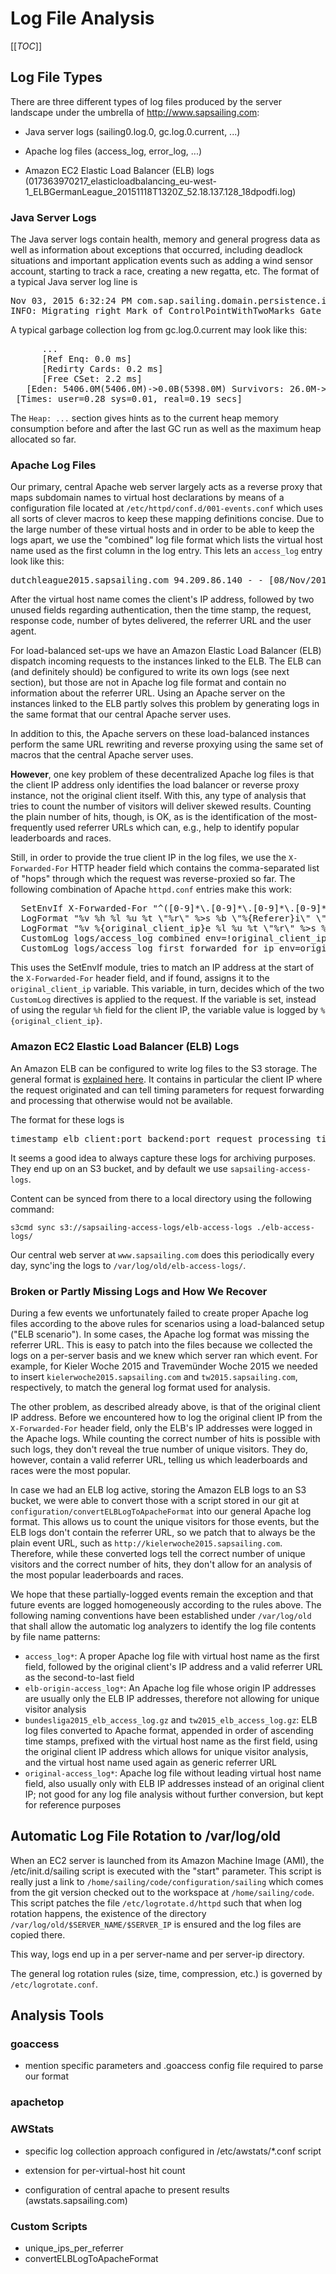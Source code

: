 # Log File Analysis

[[_TOC_]]

## Log File Types

There are three different types of log files produced by the server landscape under the umbrella of http://www.sapsailing.com:

 - Java server logs (sailing0.log.0, gc.log.0.current, ...)

 - Apache log files (access_log, error_log, ...)

 - Amazon EC2 Elastic Load Balancer (ELB) logs (017363970217_elasticloadbalancing_eu-west-1_ELBGermanLeague_20151118T1320Z_52.18.137.128_18dpodfi.log)

### Java Server Logs

The Java server logs contain health, memory and general progress data as well as information about exceptions that occurred, including deadlock situations and important application events such as adding a wind sensor account, starting to track a race, creating a new regatta, etc. The format of a typical Java server log line is

<pre>
Nov 03, 2015 6:32:24 PM com.sap.sailing.domain.persistence.impl.DomainObjectFactoryImpl loadControlPointWithTwoMarks
INFO: Migrating right Mark of ControlPointWithTwoMarks Gate White P / White S from old field GATE_RIGHT to CONTROLPOINTWITHTWOMARKS_RIGHT
</pre>

A typical garbage collection log from gc.log.0.current may look like this:

<pre>
      ...
      [Ref Enq: 0.0 ms]
      [Redirty Cards: 0.2 ms]
      [Free CSet: 2.2 ms]
   [Eden: 5406.0M(5406.0M)->0.0B(5398.0M) Survivors: 26.0M->32.0M Heap: 8156.2M(9216.0M)->2757.5M(9216.0M)]
 [Times: user=0.28 sys=0.01, real=0.19 secs]
</pre>

The `Heap: ...` section gives hints as to the current heap memory consumption before and after the last GC run as well as the maximum heap allocated so far.

### Apache Log Files

Our primary, central Apache web server largely acts as a reverse proxy that maps subdomain names to virtual host declarations by means of a configuration file located at `/etc/httpd/conf.d/001-events.conf` which uses all sorts of clever macros to keep these mapping definitions concise. Due to the large number of these virtual hosts and in order to be able to keep the logs apart, we use the "combined" log file format which lists the virtual host name used as the first column in the log entry. This lets an `access_log` entry look like this:

<pre>
dutchleague2015.sapsailing.com 94.209.86.140 - - [08/Nov/2015:10:47:31 +0000] "POST /gwt/service/sailing HTTP/1.1" 200 751 "http://dutchleague2015.sapsailing.com/gwt/RaceBoard.html&regattaName=Dutch%20Sailing%20League%202015%20-%20Almere" "Mozilla/5.0 (Macintosh; Intel Mac OS X 10_7_5) AppleWebKit/537.78.2 (KHTML, like Gecko) Version/6.1.6 Safari/537.78.2"
</pre>

After the virtual host name comes the client's IP address, followed by two unused fields regarding authentication, then the time stamp, the request, response code, number of bytes delivered, the referrer URL and the user agent.

For load-balanced set-ups we have an Amazon Elastic Load Balancer (ELB) dispatch incoming requests to the instances linked to the ELB. The ELB can (and definitely should) be configured to write its own logs (see next section), but those are not in Apache log file format and contain no information about the referrer URL. Using an Apache server on the instances linked to the ELB partly solves this problem by generating logs in the same format that our central Apache server uses.

In addition to this, the Apache servers on these load-balanced instances perform the same URL rewriting and reverse proxying using the same set of macros that the central Apache server uses.

**However**, one key problem of these decentralized Apache log files is that the client IP address only identifies the load balancer or reverse proxy instance, not the original client itself. With this, any type of analysis that tries to count the number of visitors will deliver skewed results. Counting the plain number of hits, though, is OK, as is the identification of the most-frequently used referrer URLs which can, e.g., help to identify popular leaderboards and races.

Still, in order to provide the true client IP in the log files, we use the `X-Forwarded-For` HTTP header field which contains the comma-separated list of "hops" through which the request was reverse-proxied so far. The following combination of Apache `httpd.conf` entries make this work:

<pre>
  SetEnvIf X-Forwarded-For "^([0-9]*\.[0-9]*\.[0-9]*\.[0-9]*).*$" original_client_ip=$1
  LogFormat "%v %h %l %u %t \"%r\" %>s %b \"%{Referer}i\" \"%{User-Agent}i\"" combined
  LogFormat "%v %{original_client_ip}e %l %u %t \"%r\" %>s %b \"%{Referer}i\" \"%{User-Agent}i\"" first_forwarded_for_ip
  CustomLog logs/access_log combined env=!original_client_ip
  CustomLog logs/access_log first_forwarded_for_ip env=original_client_ip
</pre>

This uses the SetEnvIf module, tries to match an IP address at the start of the `X-Forwarded-For` header field, and if found, assigns it to the `original_client_ip` variable. This variable, in turn, decides which of the two `CustomLog` directives is applied to the request. If the variable is set, instead of using the regular `%h` field for the client IP, the variable value is logged by `%{original_client_ip}`.

### Amazon EC2 Elastic Load Balancer (ELB) Logs

An Amazon ELB can be configured to write log files to the S3 storage. The general format is [explained here](http://docs.aws.amazon.com/ElasticLoadBalancing/latest/DeveloperGuide/access-log-collection.html#access-log-entry-format). It contains in particular the client IP where the request originated and can tell timing parameters for request forwarding and processing that otherwise would not be available.

The format for these logs is

<pre>
timestamp elb client:port backend:port request_processing_time backend_processing_time response_processing_time elb_status_code backend_status_code received_bytes sent_bytes "request" "user_agent" ssl_cipher ssl_protocol
</pre>

It seems a good idea to always capture these logs for archiving purposes. They end up on an S3 bucket, and by default we use `sapsailing-access-logs`.

Content can be synced from there to a local directory using the following command:

``s3cmd sync s3://sapsailing-access-logs/elb-access-logs ./elb-access-logs/``

Our central web server at `www.sapsailing.com` does this periodically every day, sync'ing the logs to `/var/log/old/elb-access-logs/`.

### Broken or Partly Missing Logs and How We Recover

During a few events we unfortunately failed to create proper Apache log files according to the above rules for scenarios using a load-balanced setup ("ELB scenario"). In some cases, the Apache log format was missing the referrer URL. This is easy to patch into the files because we collected the logs on a per-server basis and we knew which server ran which event. For example, for Kieler Woche 2015 and Travemünder Woche 2015 we needed to insert `kielerwoche2015.sapsailing.com` and `tw2015.sapsailing.com`, respectively, to match the general log format used for analysis.

The other problem, as described already above, is that of the original client IP address. Before we encountered how to log the original client IP from the `X-Forwarded-For` header field, only the ELB's IP addresses were logged in the Apache logs. While counting the correct number of hits is possible with such logs, they don't reveal the true number of unique visitors. They do, however, contain a valid referrer URL, telling us which leaderboards and races were the most popular.

In case we had an ELB log active, storing the Amazon ELB logs to an S3 bucket, we were able to convert those with a script stored in our git at `configuration/convertELBLogToApacheFormat` into our general Apache log format. This allows us to count the unique visitors for those events, but the ELB logs don't contain the referrer URL, so we patch that to always be the plain event URL, such as `http://kielerwoche2015.sapsailing.com`. Therefore, while these converted logs tell the correct number of unique visitors and the correct number of hits, they don't allow for an analysis of the most popular leaderboards and races.

We hope that these partially-logged events remain the exception and that future events are logged homogeneously according to the rules above. The following naming conventions have been established under `/var/log/old` that shall allow the automatic log analyzers to identify the log file contents by file name patterns:

 - `access_log*`: A proper Apache log file with virtual host name as the first field, followed by the original client's IP address and a valid referrer URL as the second-to-last field
 - `elb-origin-access_log*`: An Apache log file whose origin IP addresses are usually only the ELB IP addresses, therefore not allowing for unique visitor analysis
 - `bundesliga2015_elb_access_log.gz` and `tw2015_elb_access_log.gz`: ELB log files converted to Apache format, appended in order of ascending time stamps, prefixed with the virtual host name as the first field, using the original client IP address which allows for unique visitor analysis, and the virtual host name used again as generic referrer URL
 - `original-access_log*`: Apache log file without leading virtual host name field, also usually only with ELB IP addresses instead of an original client IP; not good for any log file analysis without further conversion, but kept for reference purposes

## Automatic Log File Rotation to /var/log/old

When an EC2 server is launched from its Amazon Machine Image (AMI), the /etc/init.d/sailing script is executed with the "start" parameter. This script is really just a link to `/home/sailing/code/configuration/sailing` which comes from the git version checked out to the workspace at `/home/sailing/code`. This script patches the file `/etc/logrotate.d/httpd` such that when log rotation happens, the existence of the directory `/var/log/old/$SERVER_NAME/$SERVER_IP` is ensured and the log files are copied there.

This way, logs end up in a per server-name and per server-ip directory.

The general log rotation rules (size, time, compression, etc.) is governed by `/etc/logrotate.conf`.

## Analysis Tools

### goaccess

 - mention specific parameters and .goaccess config file required to parse our format

### apachetop

### AWStats

 - specific log collection approach configured in /etc/awstats/*.conf script

 - extension for per-virtual-host hit count

 - configuration of central apache to present results (awstats.sapsailing.com)

### Custom Scripts

 - unique_ips_per_referrer
 - convertELBLogToApacheFormat